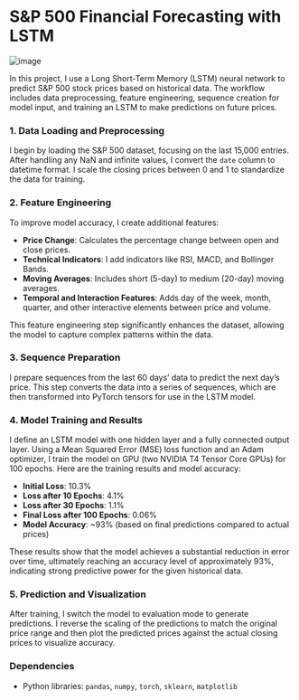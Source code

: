 # S&P 500 Financial Forecasting with LSTM

![image](https://github.com/user-attachments/assets/e991057f-a706-4aa4-8355-00af2d0632d7)


In this project, I use a Long Short-Term Memory (LSTM) neural network to predict S&P 500 stock prices based on historical data. The workflow includes data preprocessing, feature engineering, sequence creation for model input, and training an LSTM to make predictions on future prices.

### 1. Data Loading and Preprocessing
I begin by loading the S&P 500 dataset, focusing on the last 15,000 entries. After handling any NaN and infinite values, I convert the `date` column to datetime format. I scale the closing prices between 0 and 1 to standardize the data for training.

### 2. Feature Engineering
To improve model accuracy, I create additional features:

- **Price Change**: Calculates the percentage change between open and close prices.
- **Technical Indicators**: I add indicators like RSI, MACD, and Bollinger Bands.
- **Moving Averages**: Includes short (5-day) to medium (20-day) moving averages.
- **Temporal and Interaction Features**: Adds day of the week, month, quarter, and other interactive elements between price and volume.

This feature engineering step significantly enhances the dataset, allowing the model to capture complex patterns within the data.

### 3. Sequence Preparation
I prepare sequences from the last 60 days’ data to predict the next day’s price. This step converts the data into a series of sequences, which are then transformed into PyTorch tensors for use in the LSTM model.

### 4. Model Training and Results
I define an LSTM model with one hidden layer and a fully connected output layer. Using a Mean Squared Error (MSE) loss function and an Adam optimizer, I train the model on GPU (two NVIDIA T4 Tensor Core GPUs) for 100 epochs. Here are the training results and model accuracy:

- **Initial Loss**: 10.3%
- **Loss after 10 Epochs**: 4.1%
- **Loss after 30 Epochs**: 1.1%
- **Final Loss after 100 Epochs**: 0.06%
- **Model Accuracy**: ~93% (based on final predictions compared to actual prices)

These results show that the model achieves a substantial reduction in error over time, ultimately reaching an accuracy level of approximately 93%, indicating strong predictive power for the given historical data.

### 5. Prediction and Visualization
After training, I switch the model to evaluation mode to generate predictions. I reverse the scaling of the predictions to match the original price range and then plot the predicted prices against the actual closing prices to visualize accuracy.

### Dependencies
- Python libraries: `pandas`, `numpy`, `torch`, `sklearn`, `matplotlib`
